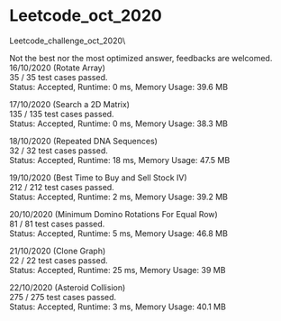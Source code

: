 # Leetcode_oct_2020
Leetcode_challenge_oct_2020\

Not the best nor the most optimized answer, feedbacks are welcomed.
\
16/10/2020 (Rotate Array) \
35 / 35 test cases passed.\
Status: Accepted, Runtime: 0 ms, Memory Usage: 39.6 MB 

17/10/2020 (Search a 2D Matrix) \
135 / 135 test cases passed.\
Status: Accepted, Runtime: 0 ms, Memory Usage: 38.3 MB

18/10/2020 (Repeated DNA Sequences) \
32 / 32 test cases passed.\
Status: Accepted, Runtime: 18 ms, Memory Usage: 47.5 MB

19/10/2020 (Best Time to Buy and Sell Stock IV) \
212 / 212 test cases passed.\
Status: Accepted, Runtime: 2 ms, Memory Usage: 39.2 MB

20/10/2020 (Minimum Domino Rotations For Equal Row) \
81 / 81 test cases passed.\
Status: Accepted, Runtime: 5 ms, Memory Usage: 46.8 MB

21/10/2020 (Clone Graph) \
22 / 22 test cases passed.\
Status: Accepted, Runtime: 25 ms, Memory Usage: 39 MB

22/10/2020 (Asteroid Collision) \
275 / 275 test cases passed.\
Status: Accepted, Runtime: 3 ms, Memory Usage: 40.1 MB


